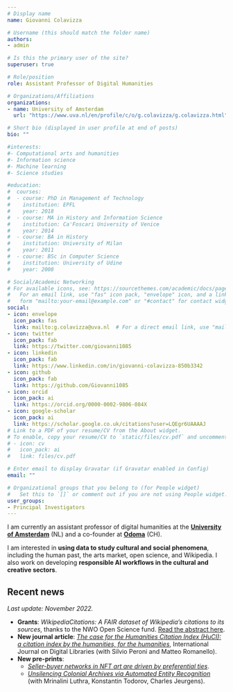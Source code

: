 ```yaml
---
# Display name
name: Giovanni Colavizza

# Username (this should match the folder name)
authors:
- admin

# Is this the primary user of the site?
superuser: true

# Role/position
role: Assistant Professor of Digital Humanities

# Organizations/Affiliations
organizations:
- name: University of Amsterdam
  url: "https://www.uva.nl/en/profile/c/o/g.colavizza/g.colavizza.html"

# Short bio (displayed in user profile at end of posts)
bio: ""

#interests:
#- Computational arts and humanities
#- Information science
#- Machine learning
#- Science studies

#education:
#  courses:
#  - course: PhD in Management of Technology
#    institution: EPFL
#    year: 2018
#  - course: MA in History and Information Science
#    institution: Ca'Foscari University of Venice
#    year: 2014
#  - course: BA in History
#    institution: University of Milan
#    year: 2011
#  - course: BSc in Computer Science
#    institution: University of Udine
#    year: 2008

# Social/Academic Networking
# For available icons, see: https://sourcethemes.com/academic/docs/page-builder/#icons
#   For an email link, use "fas" icon pack, "envelope" icon, and a link in the
#   form "mailto:your-email@example.com" or "#contact" for contact widget.
social:
- icon: envelope
  icon_pack: fas
  link: mailto:g.colavizza@uva.nl  # For a direct email link, use "mailto:g.colavizza@uva.nl".
- icon: twitter
  icon_pack: fab
  link: https://twitter.com/giovanni1085
- icon: linkedin
  icon_pack: fab
  link: https://www.linkedin.com/in/giovanni-colavizza-850b3342
- icon: github
  icon_pack: fab
  link: https://github.com/Giovanni1085
- icon: orcid
  icon_pack: ai
  link: https://orcid.org/0000-0002-9806-084X
- icon: google-scholar
  icon_pack: ai
  link: https://scholar.google.co.uk/citations?user=LQEgr6UAAAAJ
# Link to a PDF of your resume/CV from the About widget.
# To enable, copy your resume/CV to `static/files/cv.pdf` and uncomment the lines below.
# - icon: cv
#   icon_pack: ai
#   link: files/cv.pdf

# Enter email to display Gravatar (if Gravatar enabled in Config)
email: ""

# Organizational groups that you belong to (for People widget)
#   Set this to `[]` or comment out if you are not using People widget.
user_groups:
- Principal Investigators
---
```


I am currently an assistant professor of digital humanities at the **[University of Amsterdam](https://www.uva.nl/en/profile/c/o/g.colavizza/g.colavizza.html)** (NL) and a co-founder at **[Odoma](https://www.odoma.ch)** (CH).

I am interested in **using data to study cultural and social phenomena**, including the human past, the arts market, open science, and Wikipedia. I also work on developing **responsible AI workflows in the cultural and creative sectors**.

## Recent news
*Last update: November 2022.*
<!--
* **News**: I will be visiting the [University of Bologna's Digital Humanities Advanced Research Centre](https://centri.unibo.it/dharc/en) during the first semester of the new academic year. See [here for more details](https://www.unibo.it/sitoweb/giovanni.colavizza).
* **Article**: *[Local2Global: Scaling global representation learning on graphs
via local training](https://arxiv.org/abs/2107.12224)*, *KDD2021*, with Lucas Jeub, Xiaowen Dong, Marya Bazzi, and Mihai Cucuringu.
* **Article**: *[Archives and AI: An Overview of Current Debates and Future Perspectives](https://arxiv.org/abs/2105.01117)*, *Journal on Computing and Cultural Heritage*, with Tobias Blanke, Charles Jeurgens, Julia Noordegraaf.
-->

* **Grants**: *WikipediaCitations: A FAIR dataset of Wikipedia’s citations to its sources*, thanks to the NWO Open Science fund. [Read the abstract here](https://www.nwo.nl/en/researchprogrammes/open-science/open-science-fund/open-science-fund-2021-awarded-grants).
* **New journal article**: *[The case for the Humanities Citation Index (HuCI): a citation index by the humanities, for the humanities](https://link.springer.com/article/10.1007/s00799-022-00327-0)*, International Journal on Digital Libraries (with Silvio Peroni and Matteo Romanello). 
* **New pre-prints**: 
  - *[Seller-buyer networks in NFT art are driven by preferential ties](https://arxiv.org/abs/2210.04339)*.
  - *[Unsilencing Colonial Archives via Automated Entity Recognition](https://arxiv.org/abs/2210.02194)* (with Mrinalini Luthra, Konstantin Todorov, Charles Jeurgens).

